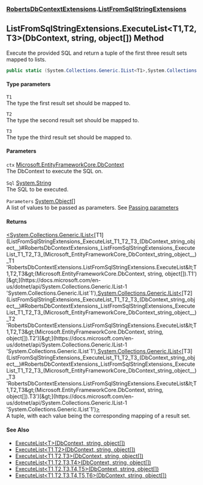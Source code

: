 ### [RobertsDbContextExtensions](RobertsDbContextExtensions 'RobertsDbContextExtensions').[ListFromSqlStringExtensions](ListFromSqlStringExtensions 'RobertsDbContextExtensions.ListFromSqlStringExtensions')
## ListFromSqlStringExtensions.ExecuteList&lt;T1,T2,T3&gt;(DbContext, string, object[]) Method
Execute the provided SQL and return a tuple of the 
first three result sets mapped to lists.
```csharp
public static (System.Collections.Generic.IList<T1>,System.Collections.Generic.IList<T2>,System.Collections.Generic.IList<T3>) ExecuteList<T1,T2,T3>(this Microsoft.EntityFrameworkCore.DbContext ctx, string Sql, params object[] Parameters);
```
#### Type parameters
<a name='RobertsDbContextExtensions_ListFromSqlStringExtensions_ExecuteList_T1_T2_T3_(Microsoft_EntityFrameworkCore_DbContext_string_object__)_T1'></a>
`T1`  
The type the first result set should be mapped to.
  
<a name='RobertsDbContextExtensions_ListFromSqlStringExtensions_ExecuteList_T1_T2_T3_(Microsoft_EntityFrameworkCore_DbContext_string_object__)_T2'></a>
`T2`  
The type the second result set should be mapped to.
  
<a name='RobertsDbContextExtensions_ListFromSqlStringExtensions_ExecuteList_T1_T2_T3_(Microsoft_EntityFrameworkCore_DbContext_string_object__)_T3'></a>
`T3`  
The type the third result set should be mapped to.
  
#### Parameters
<a name='RobertsDbContextExtensions_ListFromSqlStringExtensions_ExecuteList_T1_T2_T3_(Microsoft_EntityFrameworkCore_DbContext_string_object__)_ctx'></a>
`ctx` [Microsoft.EntityFrameworkCore.DbContext](https://docs.microsoft.com/en-us/dotnet/api/Microsoft.EntityFrameworkCore.DbContext 'Microsoft.EntityFrameworkCore.DbContext')  
The DbContext to execute the SQL on.
  
<a name='RobertsDbContextExtensions_ListFromSqlStringExtensions_ExecuteList_T1_T2_T3_(Microsoft_EntityFrameworkCore_DbContext_string_object__)_Sql'></a>
`Sql` [System.String](https://docs.microsoft.com/en-us/dotnet/api/System.String 'System.String')  
The SQL to be executed.
  
<a name='RobertsDbContextExtensions_ListFromSqlStringExtensions_ExecuteList_T1_T2_T3_(Microsoft_EntityFrameworkCore_DbContext_string_object__)_Parameters'></a>
`Parameters` [System.Object](https://docs.microsoft.com/en-us/dotnet/api/System.Object 'System.Object')[[]](https://docs.microsoft.com/en-us/dotnet/api/System.Array 'System.Array')  
A list of values to be passed as parameters. See [Passing parameters](https://github.com/rmacfadyen/RobertsDbContextExtensions/blob/master/Parameters.md 'https://github.com/rmacfadyen/RobertsDbContextExtensions/blob/master/Parameters.md')
  
#### Returns
[&lt;](https://docs.microsoft.com/en-us/dotnet/api/System.ValueTuple 'System.ValueTuple')[System.Collections.Generic.IList&lt;](https://docs.microsoft.com/en-us/dotnet/api/System.Collections.Generic.IList-1 'System.Collections.Generic.IList`1')[T1](ListFromSqlStringExtensions_ExecuteList_T1_T2_T3_(DbContext_string_object__)#RobertsDbContextExtensions_ListFromSqlStringExtensions_ExecuteList_T1_T2_T3_(Microsoft_EntityFrameworkCore_DbContext_string_object__)_T1 'RobertsDbContextExtensions.ListFromSqlStringExtensions.ExecuteList&lt;T1,T2,T3&gt;(Microsoft.EntityFrameworkCore.DbContext, string, object[]).T1')[&gt;](https://docs.microsoft.com/en-us/dotnet/api/System.Collections.Generic.IList-1 'System.Collections.Generic.IList`1')[,](https://docs.microsoft.com/en-us/dotnet/api/System.ValueTuple 'System.ValueTuple')[System.Collections.Generic.IList&lt;](https://docs.microsoft.com/en-us/dotnet/api/System.Collections.Generic.IList-1 'System.Collections.Generic.IList`1')[T2](ListFromSqlStringExtensions_ExecuteList_T1_T2_T3_(DbContext_string_object__)#RobertsDbContextExtensions_ListFromSqlStringExtensions_ExecuteList_T1_T2_T3_(Microsoft_EntityFrameworkCore_DbContext_string_object__)_T2 'RobertsDbContextExtensions.ListFromSqlStringExtensions.ExecuteList&lt;T1,T2,T3&gt;(Microsoft.EntityFrameworkCore.DbContext, string, object[]).T2')[&gt;](https://docs.microsoft.com/en-us/dotnet/api/System.Collections.Generic.IList-1 'System.Collections.Generic.IList`1')[,](https://docs.microsoft.com/en-us/dotnet/api/System.ValueTuple 'System.ValueTuple')[System.Collections.Generic.IList&lt;](https://docs.microsoft.com/en-us/dotnet/api/System.Collections.Generic.IList-1 'System.Collections.Generic.IList`1')[T3](ListFromSqlStringExtensions_ExecuteList_T1_T2_T3_(DbContext_string_object__)#RobertsDbContextExtensions_ListFromSqlStringExtensions_ExecuteList_T1_T2_T3_(Microsoft_EntityFrameworkCore_DbContext_string_object__)_T3 'RobertsDbContextExtensions.ListFromSqlStringExtensions.ExecuteList&lt;T1,T2,T3&gt;(Microsoft.EntityFrameworkCore.DbContext, string, object[]).T3')[&gt;](https://docs.microsoft.com/en-us/dotnet/api/System.Collections.Generic.IList-1 'System.Collections.Generic.IList`1')[&gt;](https://docs.microsoft.com/en-us/dotnet/api/System.ValueTuple 'System.ValueTuple')  
A tuple, with each value being the corresponding mapping of a result set.
#### See Also
- [ExecuteList&lt;T&gt;(DbContext, string, object[])](ListFromSqlStringExtensions_ExecuteList_T_(DbContext_string_object__) 'RobertsDbContextExtensions.ListFromSqlStringExtensions.ExecuteList&lt;T&gt;(Microsoft.EntityFrameworkCore.DbContext, string, object[])')
- [ExecuteList&lt;T1,T2&gt;(DbContext, string, object[])](ListFromSqlStringExtensions_ExecuteList_T1_T2_(DbContext_string_object__) 'RobertsDbContextExtensions.ListFromSqlStringExtensions.ExecuteList&lt;T1,T2&gt;(Microsoft.EntityFrameworkCore.DbContext, string, object[])')
- [ExecuteList&lt;T1,T2,T3&gt;(DbContext, string, object[])](ListFromSqlStringExtensions_ExecuteList_T1_T2_T3_(DbContext_string_object__) 'RobertsDbContextExtensions.ListFromSqlStringExtensions.ExecuteList&lt;T1,T2,T3&gt;(Microsoft.EntityFrameworkCore.DbContext, string, object[])')
- [ExecuteList&lt;T1,T2,T3,T4&gt;(DbContext, string, object[])](ListFromSqlStringExtensions_ExecuteList_T1_T2_T3_T4_(DbContext_string_object__) 'RobertsDbContextExtensions.ListFromSqlStringExtensions.ExecuteList&lt;T1,T2,T3,T4&gt;(Microsoft.EntityFrameworkCore.DbContext, string, object[])')
- [ExecuteList&lt;T1,T2,T3,T4,T5&gt;(DbContext, string, object[])](ListFromSqlStringExtensions_ExecuteList_T1_T2_T3_T4_T5_(DbContext_string_object__) 'RobertsDbContextExtensions.ListFromSqlStringExtensions.ExecuteList&lt;T1,T2,T3,T4,T5&gt;(Microsoft.EntityFrameworkCore.DbContext, string, object[])')
- [ExecuteList&lt;T1,T2,T3,T4,T5,T6&gt;(DbContext, string, object[])](ListFromSqlStringExtensions_ExecuteList_T1_T2_T3_T4_T5_T6_(DbContext_string_object__) 'RobertsDbContextExtensions.ListFromSqlStringExtensions.ExecuteList&lt;T1,T2,T3,T4,T5,T6&gt;(Microsoft.EntityFrameworkCore.DbContext, string, object[])')
